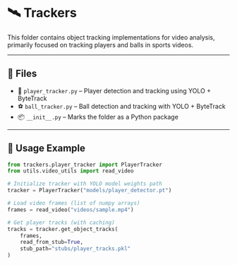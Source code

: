 # 🛰️ Trackers

This folder contains object tracking implementations for video analysis, primarily focused on tracking players and balls in sports videos.

---

## 📄 Files

- 🎽 `player_tracker.py` – Player detection and tracking using YOLO + ByteTrack  
- ⚽ `ball_tracker.py` – Ball detection and tracking with YOLO + ByteTrack  
- 📦 `__init__.py` – Marks the folder as a Python package

---

## 🚀 Usage Example

```python
from trackers.player_tracker import PlayerTracker
from utils.video_utils import read_video

# Initialize tracker with YOLO model weights path
tracker = PlayerTracker("models/player_detector.pt")

# Load video frames (list of numpy arrays)
frames = read_video("videos/sample.mp4")

# Get player tracks (with caching)
tracks = tracker.get_object_tracks(
    frames, 
    read_from_stub=True, 
    stub_path="stubs/player_tracks.pkl"
)
